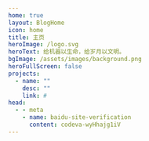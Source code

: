 ```yaml
---
home: true
layout: BlogHome
icon: home
title: 主页
heroImage: /logo.svg
heroText: 给机器以生命，给岁月以文明。
bgImage: /assets/images/background.png
heroFullScreen: false
projects:
  - name: ""
    desc: ""
    link: #
head:
  - - meta
    - name: baidu-site-verification
      content: codeva-wyHhajg1iV
---
```

